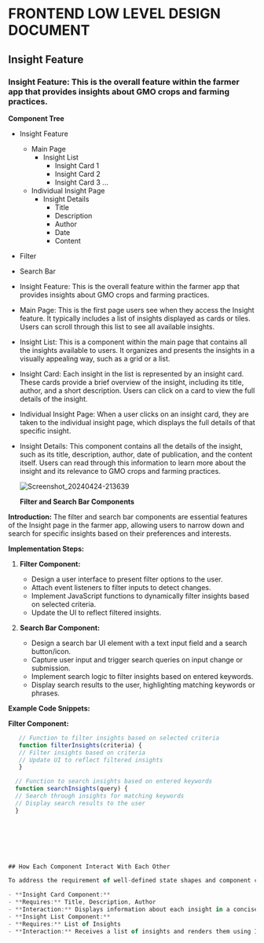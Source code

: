# FRONTEND LOW LEVEL DESIGN DOCUMENT
## Insight Feature

### Insight Feature: This is the overall feature within the farmer app that provides insights about GMO crops and farming practices.
**Component Tree**

- Insight Feature
  - Main Page
    - Insight List
      - Insight Card 1
      - Insight Card 2
      - Insight Card 3
      ...
  - Individual Insight Page
    - Insight Details
      - Title
      - Description
      - Author
      - Date
      - Content
- Filter
- Search Bar
- Insight Feature: This is the overall feature within the farmer app that provides insights about GMO crops and farming practices.
- Main Page: This is the first page users see when they access the Insight feature. It typically includes a list of insights displayed as cards or tiles. Users can scroll through this list to see all available insights.
- Insight List: This is a component within the main page that contains all the insights available to users. It organizes and presents the insights in a visually appealing way, such as a grid or a list.
- Insight Card: Each insight in the list is represented by an insight card. These cards provide a brief overview of the insight, including its title, author, and a short description. Users can click on a card to view the full details of the insight.
- Individual Insight Page: When a user clicks on an insight card, they are taken to the individual insight page, which displays the full details of that specific insight.
- Insight Details: This component contains all the details of the insight, such as its title, description, author, date of publication, and the content itself. Users can read through this information to learn more about the insight and its relevance to GMO crops and farming practices.

  ![Screenshot_20240424-213639](https://github.com/Kosiso123/Readme/assets/150237235/40872fb2-bc73-4da9-932d-d3dbd7501c1d)


  **Filter and Search Bar Components**

**Introduction:**
The filter and search bar components are essential features of the Insight page in the farmer app, allowing users to narrow down and search for specific insights based on their preferences and interests.

**Implementation Steps:**

1. **Filter Component:**
   - Design a user interface to present filter options to the user.
   - Attach event listeners to filter inputs to detect changes.
   - Implement JavaScript functions to dynamically filter insights based on selected criteria.
   - Update the UI to reflect filtered insights.

2. **Search Bar Component:**
   - Design a search bar UI element with a text input field and a search button/icon.
   - Capture user input and trigger search queries on input change or submission.
   - Implement search logic to filter insights based on entered keywords.
   - Display search results to the user, highlighting matching keywords or phrases.


**Example Code Snippets:**

**Filter Component:**
  ```javascript
     // Function to filter insights based on selected criteria
     function filterInsights(criteria) {
     // Filter insights based on criteria
     // Update UI to reflect filtered insights
     }

    // Function to search insights based on entered keywords
    function searchInsights(query) {
    // Search through insights for matching keywords
    // Display search results to the user
    }





    

## How Each Component Interact With Each Other

To address the requirement of well-defined state shapes and component contracts for the Insight feature, we need to outline the specific information each component will require and how they will interact with each other. Here's how we can define this for the Insight feature:

- **Insight Card Component:**
- **Requires:** Title, Description, Author
- **Interaction:** Displays information about each insight in a concise fo  rmat.
- **Insight List Component:**
- **Requires:** List of Insights
- **Interaction:** Receives a list of insights and renders them using Insight Card components.
